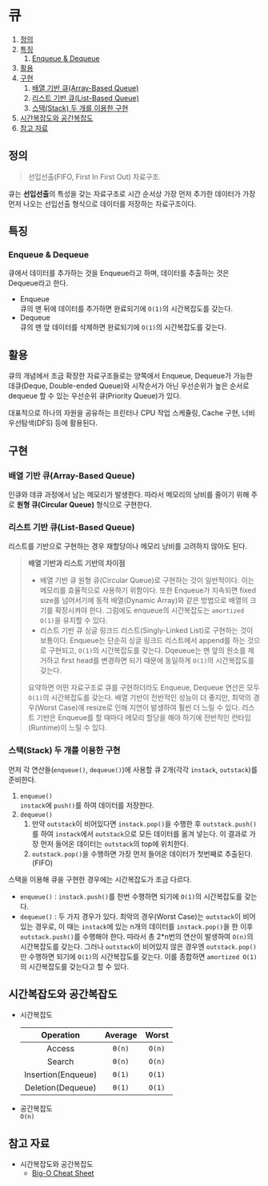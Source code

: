 # 큐

1. [정의](#정의)
2. [특징](#특징)
   1. [Enqueue & Dequeue](#enqueue--dequeue)
3. [활용](#활용)
4. [구현](#구현)
   1. [배열 기반 큐(Array-Based Queue)](#배열-기반-큐array-based-queue)
   2. [리스트 기반 큐(List-Based Queue)](#리스트-기반-큐list-based-queue)
   3. [스택(Stack) 두 개를 이용한 구현](#스택stack-두-개를-이용한-구현)
5. [시간복잡도와 공간복잡도](#시간복잡도와-공간복잡도)
6. [참고 자료](#참고-자료)

## 정의

> 선입선출(FIFO, First In First Out) 자료구조.

큐는 **선입선출**의 특성을 갖는 자료구조로 시간 순서상 가장 먼저 추가한 데이터가 가장 먼저 나오는 선입선출 형식으로 데이터를 저장하는 자료구조이다.

## 특징

### Enqueue & Dequeue

큐에서 데이터를 추가하는 것을 Enqueue라고 하며, 데이터를 추출하는 것은 Dequeue라고 한다.

- Enqueue  
  큐의 맨 뒤에 데이터를 추가하면 완료되기에 `O(1)`의 시간복잡도를 갖는다.
- Dequeue  
  큐의 맨 앞 데이터를 삭제하면 완료되기에 `O(1)`의 시간복잡도를 갖는다.

## 활용

큐의 개념에서 조금 확장한 자료구조들로는 양쪽에서 Enqueue, Dequeue가 가능한 데큐(Deque, Double-ended Queue)와 시작순서가 아닌 우선순위가 높은 순서로 dequeue 할 수 있는 우선순위 큐(Priority Queue)가 있다.

대표적으로 하나의 자원을 공유하는 프린터나 CPU 작업 스케쥴링, Cache 구현, 너비우선탐색(DFS) 등에 활용된다.

## 구현

### 배열 기반 큐(Array-Based Queue)

인큐와 데큐 과정에서 남는 메모리가 발생한다. 따라서 메모리의 낭비를 줄이기 위해 주로 **원형 큐(Circular Queue)** 형식으로 구현한다.

### 리스트 기반 큐(List-Based Queue)

리스트를 기반으로 구현하는 경우 재할당이나 메모리 낭비를 고려하지 않아도 된다.

> **배열 기반과 리스트 기반의 차이점**
>
> - 배열 기반 큐
>   원형 큐(Circular Queue)로 구현하는 것이 일반적이다. 이는 메모리를 효율적으로 사용하기 위함이다. 또한 Enqueue가 지속되면 fixed size를 넘어서기에 동적 배열(Dynamic Array)와 같은 방법으로 배열의 크기를 확장시켜야 한다. 그럼에도 enqueue의 시간복잡도는 `amortized O(1)`을 유지할 수 있다.
> - 리스트 기반 큐
>   싱글 링크드 리스트(Singly-Linked List)로 구현하는 것이 보통이다. Enqueue는 단순히 싱글 링크드 리스트에서 append를 하는 것으로 구현되고, `O(1)`의 시간복잡도를 갖는다. Dqeueue는 맨 앞의 원소를 제거하고 first head를 변경하면 되기 때문에 동일하게 `O(1)`의 시간복잡도를 갖는다.
>
> 요약하면 어떤 자료구조로 큐를 구현하더라도 Enqueue, Dequeue 연산은 모두 `O(1)`의 시간복잡도를 갖는다. 배열 기반이 전반적인 성능이 더 좋지만, 최악의 경우(Worst Case)에 resize로 인해 지연이 발생하여 훨씬 더 느릴 수 있다. 리스트 기반은 Enqueue를 할 때마다 메모리 할당을 해야 하기에 전반적인 런타임(Runtime)이 느릴 수 있다.

### 스택(Stack) 두 개를 이용한 구현

먼저 각 연산들(`enqueue()`, `dequeue()`)에 사용할 큐 2개(각각 `instack`, `outstack`)를 준비한다.

1. `enqueue()`  
   `instack`에 `push()`를 하여 데이터를 저장한다.
2. `dequeue()`
   1. 만약 `outstack`이 비어있다면 `instack.pop()`을 수행한 후 `outstack.push()`를 하여 `instack`에서 `outstack`으로 모든 데이터를 옮겨 넣는다. 이 결과로 가장 먼저 들어온 데이터는 `outstack`의 top에 위치한다.
   2. `outstack.pop()`을 수행하면 가장 먼저 들어온 데이터가 첫번째로 추출된다.(FIFO)

스택을 이용해 큐을 구현한 경우에는 시간복잡도가 조금 다르다.

- `enqueue()` : `instack.push()`를 한번 수행하면 되기에 `O(1)`의 시간복잡도를 갖는다.
- `dequeue()` : 두 가지 경우가 있다. 최악의 경우(Worst Case)는 `outstack`이 비어있는 경우로, 이 때는 `instack`에 있는 n개의 데이터를 `instack.pop()`을 한 이후 `outstack.push()`를 수행해야 한다. 따라서 총 2\*n번의 연산이 발생하여 `O(n)`의 시간복잡도를 갖는다. 그러나 `outstack`이 비어있지 않은 경우엔 `outstack.pop()`만 수행하면 되기에 `O(1)`의 시간복잡도를 갖는다. 이를 종합하면 `amortized O(1)`의 시간복잡도를 갖는다고 할 수 있다.

## 시간복잡도와 공간복잡도

- 시간복잡도

  |     Operation      | Average | Worst  |
  | :----------------: | :-----: | :----: |
  |       Access       | `Θ(n)`  | `O(n)` |
  |       Search       | `Θ(n)`  | `O(n)` |
  | Insertion(Enqueue) | `Θ(1)`  | `O(1)` |
  | Deletion(Dequeue)  | `Θ(1)`  | `O(1)` |

- 공간복잡도  
  `O(n)`

## 참고 자료

- 시간복잡도와 공간복잡도
  - [Big-O Cheat Sheet](https://www.bigocheatsheet.com/)

